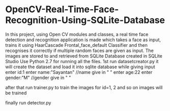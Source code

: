 # OpenCV-Real-Time-Face-Recognition-Using-SQLite-Database
In this project, using Open CV modules and classes, a real time face detection and recognition application is made which takes a face as input, trains it using HaarCascade Frontal_face_default Classifier and then recognises it correctly if  multiple random faces are given as input. The images are stored to and retrieved from SQLite Database created in SQLite Studio 
Use Python 2.7 for running all the files.
1st run datasetcreator.py
it will create the dataset and load it into sqlite database
while giving input
enter id:1
enter name:"Sayantan" //name give in " "
enter age:22
enter gender:"M" //gender give in " "

after that run trainer.py to train the images
for id=1, 2 and so on images will be trained

finally run detector.py
